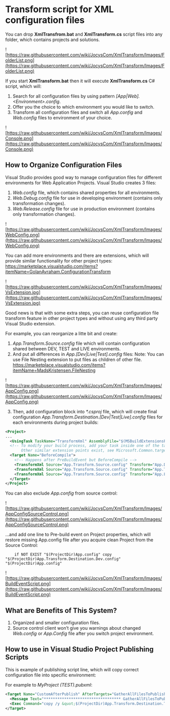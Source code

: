 # Transform script for XML configuration files

You can drop **XmlTransfrom.bat** and **XmlTransform.cs** script files into any folder, which contains projects and solutions.

![https://raw.githubusercontent.com/wiki/JocysCom/XmlTransform/Images/FolderList.png](https://raw.githubusercontent.com/wiki/JocysCom/XmlTransform/Images/FolderList.png) 

If you start **XmlTransform.bat** then it will execute **XmlTransform.cs** C# script, which will:

1. Search for all configuration files by using pattern _[App|Web].&lt;Environment&gt;.config_.
2. Offer you the choice to which environment you would like to switch.
3. Transform all configuration files and switch all _App.config_ and _Web.config_ files to environment of your choice.

![https://raw.githubusercontent.com/wiki/JocysCom/XmlTransform/Images/Console.png](https://raw.githubusercontent.com/wiki/JocysCom/XmlTransform/Images/Console.png) 


## How to Organize Configuration Files

Visual Studio provides good way to manage configuration files for different environments for Web Application Projects. Visual Studio creates 3 files:
1. _Web.config_ file, which contains shared properties for all environments.
2. _Web.Debug.config_ file for use in developing environment (contains only transformation changes).
3. _Web.Release.config_ file for use in production environment (contains only transformation changes).

![https://raw.githubusercontent.com/wiki/JocysCom/XmlTransform/Images/WebConfig.png](https://raw.githubusercontent.com/wiki/JocysCom/XmlTransform/Images/WebConfig.png)

You can add more environments and there are extensions, which will provide similar functionality for other project types:
https://marketplace.visualstudio.com/items?itemName=GolanAvraham.ConfigurationTransform

![https://raw.githubusercontent.com/wiki/JocysCom/XmlTransform/Images/VsExtension.jpg](https://raw.githubusercontent.com/wiki/JocysCom/XmlTransform/Images/VsExtension.jpg)

Good news is that with some extra steps, you can reuse configuration file transform feature in other project types and without using any third party Visual Studio extension.

For example, you can reorganize a litte bit and create:

1. _App.Transform.Source.config_ file which will contain configuration shared between DEV, TEST and LIVE environments.
2. And put all differences in _App.[Dev|Live|Test].config_ files:
Note: You can use File Nesting extension to put files as children of other file.
https://marketplace.visualstudio.com/items?itemName=MadsKristensen.FileNesting

![https://raw.githubusercontent.com/wiki/JocysCom/XmlTransform/Images/AppConfig.png](https://raw.githubusercontent.com/wiki/JocysCom/XmlTransform/Images/AppConfig.png)

3. Then, add configuration block into _*.csproj_ file, which will create final configuration _App.Transform.Destination.[Dev|Test|Live].config_ files for each environments during project builds:

```xml
<Project>
...
  <UsingTask TaskName="TransformXml" AssemblyFile="$(MSBuildExtensionsPath)\Microsoft\VisualStudio\v$(MSBuildToolsVersion)\Web\Microsoft.Web.Publishing.Tasks.dll" />
  <!-- To modify your build process, add your task inside one of the targets below and uncomment it. 
       Other similar extension points exist, see Microsoft.Common.targets. -->
  <Target Name="BeforeCompile">
    <!-- Happens after PreBuildEvent but BeforeCompile -->
    <TransformXml Source="App.Transform.Source.config" Transform="App.Dev.config" Destination="App.Transform.Destination.Dev.config" />
    <TransformXml Source="App.Transform.Source.config" Transform="App.Test.config" Destination="App.Transform.Destination.Test.config" />
    <TransformXml Source="App.Transform.Source.config" Transform="App.Live.config" Destination="App.Transform.Destination.Live.config" />
  </Target>
</Project>
```

You can also exclude _App.config_ from source control:

![https://raw.githubusercontent.com/wiki/JocysCom/XmlTransform/Images/AppConfigSourceControl.png](https://raw.githubusercontent.com/wiki/JocysCom/XmlTransform/Images/AppConfigSourceControl.png) 

…and add one line to Pre-build event on Project properties, which will restore missing App.config file after you acquire clean Project from the Source Control:

        if NOT EXIST "$(ProjectDir)App.config" copy "$(ProjectDir)App.Transform.Destination.Dev.config" "$(ProjectDir)App.config"

![https://raw.githubusercontent.com/wiki/JocysCom/XmlTransform/Images/BuildEventScript.png](https://raw.githubusercontent.com/wiki/JocysCom/XmlTransform/Images/BuildEventScript.png) 


## What are Benefits of This System?

1. Organized and smaller configuration files.
2. Source control client won’t give you warnings about changed _Web.config_ or _App.Config_ file after you switch project environment.


## How to use in Visual Studio Project Publishing Scripts

This is example of publishing script line, which will copy correct configuration file into specific environment:

For example to _MyProject (TEST).pubxml_:

```xml
<Target Name="CustomAfterPublish" AfterTargets="GatherAllFilesToPublish">
  <Message Text="********************************** GatherAllFilesToPublish ***********************************" Importance="high"/>
  <Exec Command="copy /y &quot;$(ProjectDir)App.Transform.Destination.Test.config&quot; &quot;$(ProjectDir)obj\$(ConfigurationName)\Package\PackageTmp\Web.config&quot;" />
</Target>
```
